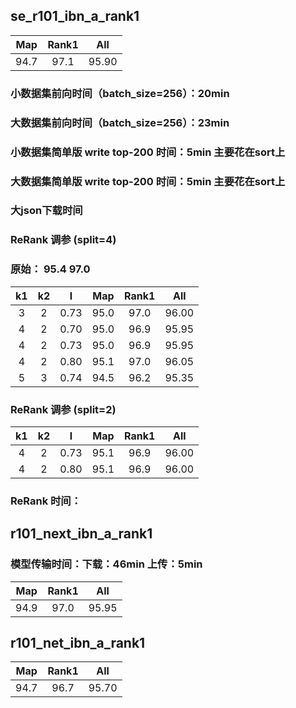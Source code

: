 ## se_r101_ibn_a_rank1
|Map|Rank1|All|
|:------:|:------:|:------:|
|94.7|97.1|95.90|

### 小数据集前向时间（batch_size=256）：20min
### 大数据集前向时间（batch_size=256）：23min
### 小数据集简单版 write top-200 时间：5min 主要花在sort上
### 大数据集简单版 write top-200 时间：5min 主要花在sort上
### 大json下载时间 
### ReRank 调参 (split=4)
### 原始： 95.4 97.0
|k1|k2|l|Map|Rank1|All|
|:------:|:------:|:------:|:------:|:------:|:------:|
|3|2|0.73|95.0|97.0|96.00|
|4|2|0.70|95.0|96.9|95.95|
|4|2|0.73|95.0|96.9|95.95|
|4|2|0.80|95.1|97.0|96.05|
|5|3|0.74|94.5|96.2|95.35|

### ReRank 调参 (split=2)
|k1|k2|l|Map|Rank1|All|
|:------:|:------:|:------:|:------:|:------:|:------:|
|4|2|0.73|95.1|96.9|96.00|
|4|2|0.80|95.1|96.9|96.00|


### ReRank 时间：

## r101_next_ibn_a_rank1
### 模型传输时间：下载：46min 上传：5min
|Map|Rank1|All|
|:------:|:------:|:------:|
|94.9|97.0|95.95|
 
## r101_net_ibn_a_rank1

|Map|Rank1|All
|:------:|:------:|:------:|
|94.7|96.7|95.70|
